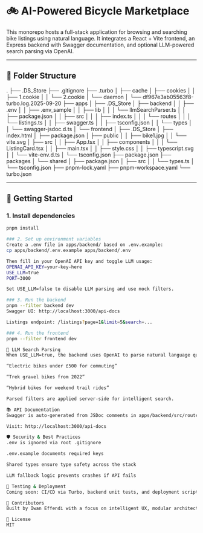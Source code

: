 # 🚲 AI-Powered Bicycle Marketplace

This monorepo hosts a full-stack application for browsing and searching bike listings using natural language. It integrates a React + Vite frontend, an Express backend with Swagger documentation, and optional LLM-powered search parsing via OpenAI.

---

## 📁 Folder Structure
.
├── .DS_Store
├── .gitignore
├── .turbo
│   ├── cache
│   ├── cookies
│   │   ├── 1.cookie
│   │   └── 2.cookie
│   └── daemon
│       └── df967e3ab05563f8-turbo.log.2025-09-20
├── apps
│   ├── .DS_Store
│   ├── backend
│   │   ├── .env
│   │   ├── .env_sample
│   │   ├── lib
│   │   │   └── llmSearchParser.ts
│   │   ├── package.json
│   │   ├── src
│   │   │   ├── index.ts
│   │   │   └── routes
│   │   │       └── listings.ts
│   │   ├── swagger.ts
│   │   ├── tsconfig.json
│   │   └── types
│   │       └── swagger-jsdoc.d.ts
│   └── frontend
│       ├── .DS_Store
│       ├── index.html
│       ├── package.json
│       ├── public
│       │   ├── bike1.jpg
│       │   └── vite.svg
│       ├── src
│       │   ├── App.tsx
│       │   ├── components
│       │   │   └── ListingCard.tsx
│       │   ├── main.tsx
│       │   ├── style.css
│       │   ├── typescript.svg
│       │   └── vite-env.d.ts
│       └── tsconfig.json
├── package.json
├── packages
│   └── shared
│       ├── package.json
│       ├── src
│       │   └── types.ts
│       └── tsconfig.json
├── pnpm-lock.yaml
├── pnpm-workspace.yaml
└── turbo.json


---

## 🚀 Getting Started

### 1. Install dependencies

```bash
pnpm install

### 2. Set up environment variables
Create a .env file in apps/backend/ based on .env.example:
cp apps/backend/.env.example apps/backend/.env

Then fill in your OpenAI API key and toggle LLM usage:
OPENAI_API_KEY=your-key-here
USE_LLM=true
PORT=3000

Set USE_LLM=false to disable LLM parsing and use mock filters.

### 3. Run the backend
pnpm --filter backend dev
Swagger UI: http://localhost:3000/api-docs

Listings endpoint: /listings?page=1&limit=5&search=...

### 4. Run the frontend
pnpm --filter frontend dev

🧠 LLM Search Parsing
When USE_LLM=true, the backend uses OpenAI to parse natural language queries like:

“Electric bikes under £500 for commuting”

“Trek gravel bikes from 2022”

“Hybrid bikes for weekend trail rides”

Parsed filters are applied server-side for intelligent search.

📚 API Documentation
Swagger is auto-generated from JSDoc comments in apps/backend/src/routes/listings.ts.

Visit: http://localhost:3000/api-docs

🛡 Security & Best Practices
.env is ignored via root .gitignore

.env.example documents required keys

Shared types ensure type safety across the stack

LLM fallback logic prevents crashes if API fails

🧪 Testing & Deployment
Coming soon: CI/CD via Turbo, backend unit tests, and deployment scripts.

👥 Contributors
Built by Iwan Effendi with a focus on intelligent UX, modular architecture, and developer transparency.

📄 License
MIT